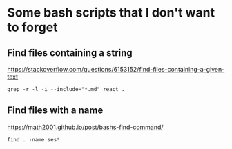 # Some bash scripts that I don't want to forget

## Find files containing a string

https://stackoverflow.com/questions/6153152/find-files-containing-a-given-text

`grep -r -l -i --include="*.md" react .`

## Find files with a name

https://math2001.github.io/post/bashs-find-command/

`find . -name ses*`

